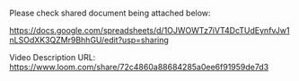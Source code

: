 Please check shared document being attached below:

https://docs.google.com/spreadsheets/d/1OJWOWTz7iVT4DcTUdEynfvJw1nLSOdXK3QZMr9BhhGU/edit?usp=sharing

Video Description URL: https://www.loom.com/share/72c4860a88684285a0ee6f91959de7d3
